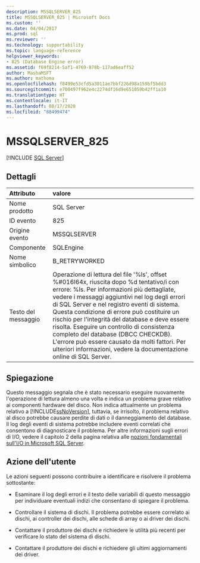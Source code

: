```yaml
---
description: MSSQLSERVER_825
title: MSSQLSERVER_825 | Microsoft Docs
ms.custom: ''
ms.date: 04/04/2017
ms.prod: sql
ms.reviewer: ''
ms.technology: supportability
ms.topic: language-reference
helpviewer_keywords:
- 825 (Database Engine error)
ms.assetid: f69f8214-5af1-4769-878b-117ad6eaff52
author: MashaMSFT
ms.author: mathoma
ms.openlocfilehash: f8499e53cfd5a3011ae7bbf226d98a159bf5bdd3
ms.sourcegitcommit: e700497f962e4c2274df16d9e651059b42ff1a10
ms.translationtype: HT
ms.contentlocale: it-IT
ms.lasthandoff: 08/17/2020
ms.locfileid: "88499474"
---
```

# <a name="mssqlserver_825"></a>MSSQLSERVER_825
 [!INCLUDE [SQL Server](../../includes/applies-to-version/sqlserver.md)]
  
## <a name="details"></a>Dettagli  
  
| Attributo | valore |  
| :-------- | :---- |  
|Nome prodotto|SQL Server|  
|ID evento|825|  
|Origine evento|MSSQLSERVER|  
|Componente|SQLEngine|  
|Nome simbolico|B_RETRYWORKED|  
|Testo del messaggio|Operazione di lettura del file '%ls', offset %#016I64x, riuscita dopo %d tentativo/i con errore: %ls. Per informazioni più dettagliate, vedere i messaggi aggiuntivi nel log degli errori di SQL Server e nel registro eventi di sistema. Questa condizione di errore può costituire un rischio per l'integrità del database e deve essere risolta. Eseguire un controllo di consistenza completo del database (DBCC CHECKDB). L'errore può essere causato da molti fattori. Per ulteriori informazioni, vedere la documentazione online di SQL Server.|  
  
## <a name="explanation"></a>Spiegazione  
Questo messaggio segnala che è stato necessario eseguire nuovamente l'operazione di lettura almeno una volta e indica un problema grave relativo ai componenti hardware del disco. Non indica attualmente un problema relativo a [!INCLUDE[ssNoVersion](../../includes/ssnoversion-md.md)], tuttavia, se irrisolto, il problema relativo al disco potrebbe causare perdite di dati o il danneggiamento del database. Il log degli eventi di sistema potrebbe includere eventi correlati che consentono di diagnosticare il problema. Per altre informazioni sugli errori di I/O, vedere il capitolo 2 della pagina relativa alle [nozioni fondamentali sull'I/O in Microsoft SQL Server](/previous-versions/sql/sql-server-2005/administrator/cc917726(v=technet.10)).  
  
## <a name="user-action"></a>Azione dell'utente  
Le azioni seguenti possono contribuire a identificare e risolvere il problema sottostante:  
  
-   Esaminare il log degli errori e il testo delle variabili di questo messaggio per individuare eventuali indizi che consentano di spiegare il problema.  
  
-   Controllare il sistema di dischi. Il problema potrebbe essere correlato ai dischi, ai controller dei dischi, alle schede di array o ai driver dei dischi.  
  
-   Contattare il produttore dei dischi e richiedere le utilità più recenti per verificare lo stato del sistema di dischi.  
  
-   Contattare il produttore dei dischi e richiedere gli ultimi aggiornamenti dei driver.  
  
